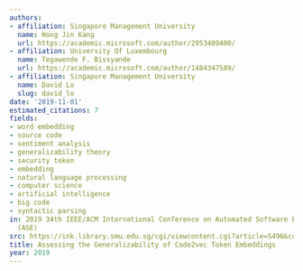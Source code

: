 ```yaml
---
authors:
- affiliation: Singapore Management University
  name: Hong Jin Kang
  url: https://academic.microsoft.com/author/2953409400/
- affiliation: University Of Luxembourg
  name: Tegawende F. Bissyande
  url: https://academic.microsoft.com/author/1484347589/
- affiliation: Singapore Management University
  name: David Lo
  slug: david_lo
date: '2019-11-01'
estimated_citations: 7
fields:
- word embedding
- source code
- sentiment analysis
- generalizability theory
- security token
- embedding
- natural language processing
- computer science
- artificial intelligence
- big code
- syntactic parsing
in: 2019 34th IEEE/ACM International Conference on Automated Software Engineering
  (ASE)
src: https://ink.library.smu.edu.sg/cgi/viewcontent.cgi?article=5496&context=sis_research
title: Assessing the Generalizability of Code2vec Token Embeddings
year: 2019
---
```

